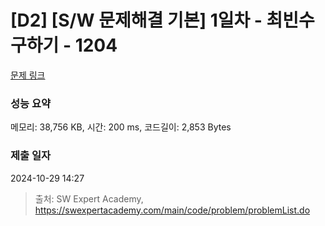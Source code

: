 # [D2] [S/W 문제해결 기본] 1일차 - 최빈수 구하기 - 1204 

[문제 링크](https://swexpertacademy.com/main/code/problem/problemDetail.do?contestProbId=AV13zo1KAAACFAYh) 

### 성능 요약

메모리: 38,756 KB, 시간: 200 ms, 코드길이: 2,853 Bytes

### 제출 일자

2024-10-29 14:27



> 출처: SW Expert Academy, https://swexpertacademy.com/main/code/problem/problemList.do